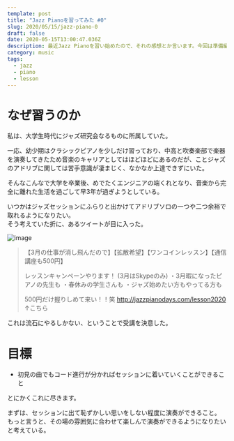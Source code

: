 ```yaml
---
template: post
title: "Jazz Pianoを習ってみた #0"
slug: 2020/05/15/jazz-piano-0
draft: false
date: 2020-05-15T13:00:47.036Z
description: 最近Jazz Pianoを習い始めたので、それの感想とか言います。今回は準備編。
category: music
tags:
  - jazz
  - piano
  - lesson
---
```

# なぜ習うのか
私は、大学生時代にジャズ研究会なるものに所属していた。

一応、幼少期はクラシックピアノを少しだけ習っており、中高と吹奏楽部で楽器を演奏してきたため音楽のキャリアとしてはほどほどにあるのだが、ことジャズのアドリブに関しては苦手意識が凄まじく、なかなか上達できずにいた。

そんなこんなで大学を卒業後、めでたくエンジニアの端くれとなり、音楽から完全に離れた生活を過ごして早3年が過ぎようとしている。

いつかはジャズセッションにふらりと出かけてアドリブソロの一つや二つ余裕で取れるようになりたい。  
そう考えていた折に、あるツイートが目に入った。

![image](/media/jazz-piano-tweet.jpg)

> 【3月の仕事が消し飛んだので】【拡散希望】【ワンコインレッスン】【通信講座も500円】
> 
> 
> レッスンキャンペーンやります！
> (3月はSkypeのみ)
> ・3月暇になったピアノの先生も
> ・春休みの学生さんも
> ・ジャズ始めたい方もやってる方も
> 
> 
> 
> 500円だけ握りしめて来い！！笑
> http://jazzpianodays.com/lesson2020
> ↑こちら
> 

これは流石にやるしかない、ということで受講を決意した。

# 目標
 - 初見の曲でもコード進行が分かればセッションに着いていくことができること

とにかくこれに尽きます。

まずは、セッションに出て恥ずかしい思いをしない程度に演奏ができること。  
もっと言うと、その場の雰囲気に合わせて楽しんで演奏ができるようになりたいと考えている。
